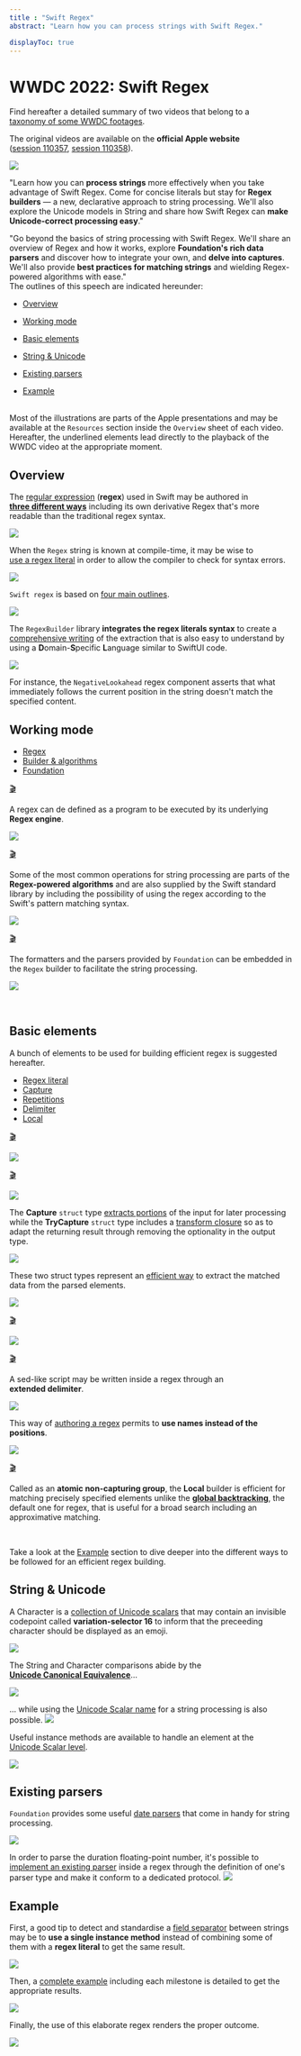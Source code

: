 ```yaml
---
title : "Swift Regex"
abstract: "Learn how you can process strings with Swift Regex."

displayToc: true
---
```


# WWDC 2022: Swift Regex
Find hereafter a detailed summary of two videos that belong to a [taxonomy&nbsp;of&nbsp;some&nbsp;WWDC&nbsp;footages](../../).

The original videos are available on the **official Apple website** ([session&nbsp;110357](https://developer.apple.com/videos/play/wwdc2022//110357/), [session&nbsp;110358](https://developer.apple.com/videos/play/wwdc2022//110358/)).

![](../../../../../images/iOSdev/wwdc22-SwiftRegex.png)

"Learn how you can **process strings** more effectively when you take advantage of Swift Regex. Come for concise literals but stay for **Regex builders** — a new, declarative approach to string processing. We'll also explore the Unicode models in String and share how Swift Regex can **make Unicode-correct processing easy**."

"Go beyond the basics of string processing with Swift Regex. We'll share an overview of Regex and how it works, explore **Foundation's rich data parsers** and discover how to integrate your own, and **delve into captures**. We'll also provide **best practices for matching strings** and wielding Regex-powered algorithms with ease."
</br>
The outlines of this speech are indicated hereunder:
- [Overview](#overview)

- [Working&nbsp;mode](#working-mode)

- [Basic&nbsp;elements](#basic-elements)

- [String&nbsp;&&nbsp;Unicode](#string-unicode)

- [Existing&nbsp;parsers](#existing-parsers)

- [Example](#example)

</br>Most of the illustrations are parts of the Apple presentations and may be available at the `Resources` section inside the `Overview` sheet of each video.
</br>Hereafter, the underlined elements lead directly to the playback of the WWDC video at the appropriate moment.
</br>

## Overview
The [regular&nbsp;expression](https://developer.apple.com/videos/play/wwdc2022/110357?time=130) (**regex**) used in Swift may be authored in **[three&nbsp;different&nbsp;ways](https://developer.apple.com/videos/play/wwdc2022/110358/?time=18)** including its own derivative Regex that's more readable than the traditional regex syntax.

![](../../../../../images/iOSdev/wwdc22-SwiftRegex-overview_1.png)

When the `Regex` string is known at compile-time, it may be wise to [use&nbsp;a&nbsp;regex&nbsp;literal](https://developer.apple.com/videos/play/wwdc2022/110358/?time=64) in order to allow the compiler to check for syntax errors.

![](../../../../../images/iOSdev/wwdc22-SwiftRegex-overview_2.png)

`Swift regex` is based on [four&nbsp;main&nbsp;outlines](https://developer.apple.com/videos/play/wwdc2022/110357?time=305).

![](../../../../../images/iOSdev/wwdc22-SwiftRegex-overview_3.png)

The `RegexBuilder` library **integrates the regex literals syntax** to create a [comprehensive&nbsp;writing](https://developer.apple.com/videos/play/wwdc2022/110357/?time=402) of the extraction that is also easy to understand by using a **D**omain-**S**pecific&nbsp;**L**anguage similar to SwiftUI code.

![](../../../../../images/iOSdev/wwdc22-SwiftRegex-overview_4.png)

For instance, the `NegativeLookahead` regex component asserts that what immediately follows the current position in the string doesn't match the specified content.
</br>

## Working&nbsp;mode
<ul class="nav nav-tabs" role="tablist">
    <li class="nav-item" role="presentation">
        <a class="nav-link active"
           data-bs-toggle="tab" 
           href="#WorkingModeRegex"
           id="WorkingModeRegex_tab"
           role="tab" 
           aria-selected="true">Regex</a>
    </li>
    <li class="nav-item" role="presentation">
        <a class="nav-link"
           data-bs-toggle="tab" 
           href="#WorkingModeBuilder"
           id="WorkingModeBuilder_tab"
           role="tab" 
           aria-selected="false">Builder&nbsp;&&nbsp;algorithms</a>
    </li>
    <li class="nav-item" role="presentation">
        <a class="nav-link"
           data-bs-toggle="tab" 
           href="#WorkingModeFoundation"
           id="WorkingModeFoundation_tab"
           role="tab" 
           aria-selected="false">Foundation</a>
    </li>
    </ul>

<div class="tab-content">
<div class="tab-pane show active" id="WorkingModeRegex" role="tabpanel">

<a alt="Click to playback the footage at the appropriate moment." href="https://developer.apple.com/videos/play/wwdc2022/110358?time=149">🎬</a>

A regex can de defined as a program to be executed by its underlying **Regex engine**.

![](../../../../../images/iOSdev/wwdc22-SwiftRegex-workingModeRegex.png)

</div>

<div class="tab-pane" id="WorkingModeBuilder" role="tabpanel">

<a alt="Click to playback the footage at the appropriate moment." href="https://developer.apple.com/videos/play/wwdc2022/110358/?time=211">🎬</a>

Some of the most common operations for string processing are parts of the **Regex-powered algorithms** and are also supplied by the Swift standard library by including the possibility of using the regex according to the Swift's pattern matching syntax.

![](../../../../../images/iOSdev/wwdc22-SwiftRegex-workingModeBuilder.png)
</div>

<div class="tab-pane" id="WorkingModeFoundation" role="tabpanel">

<a alt="Click to playback the footage at the appropriate moment." href="https://developer.apple.com/videos/play/wwdc2022/110358/?time=280">🎬</a>

The formatters and the parsers provided by `Foundation` can be embedded in the `Regex` builder to facilitate the string processing.  

![](../../../../../images/iOSdev/wwdc22-SwiftRegex-workingModeFoundation.png)
</div>
</div>
</br>

## Basic&nbsp;elements
A bunch of elements to be used for building efficient regex is suggested hereafter.
<ul class="nav nav-tabs" role="tablist">
    <li class="nav-item" role="presentation">
        <a class="nav-link active"
           data-bs-toggle="tab" 
           href="#BasicEltsRegexLiteral"
           id="BasicEltsRegexLiteral_tab"
           role="tab" 
           aria-selected="true">Regex&nbsp;literal</a>
    </li>
    <li class="nav-item" role="presentation">
        <a class="nav-link"
           data-bs-toggle="tab" 
           href="#BasicEltsCapture"
           id="BasicEltsCapture_tab"
           role="tab" 
           aria-selected="false">Capture</a>
    </li>
    <li class="nav-item" role="presentation">
        <a class="nav-link"
           data-bs-toggle="tab" 
           href="#BasicEltsRepetitions"
           id="BasicEltsRepetitions_tab"
           role="tab" 
           aria-selected="false">Repetitions</a>
    </li>
    <li class="nav-item" role="presentation">
        <a class="nav-link"
           data-bs-toggle="tab" 
           href="#BasicEltsDelimiter"
           id="BasicEltsDelimiter_tab"
           role="tab" 
           aria-selected="false">Delimiter</a>
    </li>
    <li class="nav-item" role="presentation">
        <a class="nav-link"
           data-bs-toggle="tab" 
           href="#BasicEltsLocal"
           id="BasicEltsLocal_tab"
           role="tab" 
           aria-selected="false">Local</a>
    </li>
    </ul>

<div class="tab-content">
<div class="tab-pane show active" id="BasicEltsRegexLiteral" role="tabpanel">

<a alt="Click to playback the footage at the appropriate moment." href="https://developer.apple.com/videos/play/wwdc2022/110358/?time=466">🎬</a>

![](../../../../../images/iOSdev/wwdc22-SwiftRegex-basicEltsRegexLiteral.png)
</div>

<div class="tab-pane" id="BasicEltsCapture" role="tabpanel">

<a alt="Click to playback the footage at the appropriate moment." href="https://developer.apple.com/videos/play/wwdc2022/110358/?time=626">🎬</a>

![](../../../../../images/iOSdev/wwdc22-SwiftRegex-basicEltsCapture_1.png)

The **Capture** `struct` type [extracts&nbsp;portions](https://developer.apple.com/videos/play/wwdc2022/110357/?time=531) of the input for later processing while the **TryCapture** `struct` type includes a [transform&nbsp;closure](https://developer.apple.com/videos/play/wwdc2022/110358/?time=920) so as to adapt the returning result through removing the optionality in the output type.

![](../../../../../images/iOSdev/wwdc22-SwiftRegex-basicEltsCapture_2.png)

These two struct types represent an [efficient&nbsp;way](https://developer.apple.com/videos/play/wwdc2022/110357/?time=1135) to extract the matched data from the parsed elements.

![](../../../../../images/iOSdev/wwdc22-SwiftRegex-basicEltsCapture_3.png)
</div>

<div class="tab-pane" id="BasicEltsRepetitions" role="tabpanel">

<a alt="Click to playback the footage at the appropriate moment." href="https://developer.apple.com/videos/play/wwdc2022/110358/?time=738">🎬</a>

![](../../../../../images/iOSdev/wwdc22-SwiftRegex-basicEltsRepetitions.png)
</div>

<div class="tab-pane" id="BasicEltsDelimiter" role="tabpanel">

<a alt="Click to playback the footage at the appropriate moment." href="https://developer.apple.com/videos/play/wwdc2022/110357/?time=645">🎬</a>

A sed-like script may be written inside a regex through an **extended&nbsp;delimiter**.

![](../../../../../images/iOSdev/wwdc22-SwiftRegex-basicEltsDelimiter_1.png)

This way of [authoring&nbsp;a&nbsp;regex](https://developer.apple.com/videos/play/wwdc2022/110357/?time=706) permits to **use names instead of the positions**.

![](../../../../../images/iOSdev/wwdc22-SwiftRegex-basicEltsDelimiter_2.png)
</div>

<div class="tab-pane" id="BasicEltsLocal" role="tabpanel">

<a alt="Click to playback the footage at the appropriate moment." href="https://developer.apple.com/videos/play/wwdc2022/110357/?time=1240">🎬</a>

Called as an **atomic non-capturing group**, the **Local** builder is efficient for matching precisely specified elements unlike the **[global&nbsp;backtracking](https://developer.apple.com/videos/play/wwdc2022/110357/?time=1177)**, the default one for regex, that is useful for a broad search including an approximative matching.
</div>
</div>
</br>

Take a look at the [Example](#example) section to dive deeper into the different ways to be followed for an efficient regex building.
</br>

## String&nbsp;&&nbsp;Unicode
A Character is a [collection&nbsp;of&nbsp;Unicode&nbsp;scalars](https://developer.apple.com/videos/play/wwdc2022/110357/?time=759) that may contain an invisible codepoint called **variation-selector&nbsp;16** to inform that the preceeding character should be displayed as an emoji.

![](../../../../../images/iOSdev/wwdc22-SwiftRegex-StringUnicode_1.png)

The String and Character comparisons abide by the **[Unicode&nbsp;Canonical&nbsp;Equivalence](https://developer.apple.com/videos/play/wwdc2022/110357/?time=852)**...

![](../../../../../images/iOSdev/wwdc22-SwiftRegex-StringUnicode_2.png)

... while using the [Unicode&nbsp;Scalar&nbsp;name](https://developer.apple.com/videos/play/wwdc2022/110357/?time=909) for a string processing is also possible.
![](../../../../../images/iOSdev/wwdc22-SwiftRegex-StringUnicode_3.png)

Useful instance methods are available to handle an element at the [Unicode&nbsp;Scalar&nbsp;level](https://developer.apple.com/videos/play/wwdc2022/110357/?time=949).

![](../../../../../images/iOSdev/wwdc22-SwiftRegex-StringUnicode_4.png)
</br>

## Existing&nbsp;parsers
`Foundation` provides some useful [date&nbsp;parsers](https://developer.apple.com/videos/play/wwdc2022/110357/?time=683) that come in handy for string processing. 

![](../../../../../images/iOSdev/wwdc22-SwiftRegex-existingParsers-date.png)

In order to parse the duration floating-point number, it's possible to [implement&nbsp;an&nbsp;existing&nbsp;parser](https://developer.apple.com/videos/play/wwdc2022/110358/?time=1088) inside a regex through the  definition of one's parser type and make it conform to a dedicated protocol.
![](../../../../../images/iOSdev/wwdc22-SwiftRegex-existingParsers-number.png)


## Example
First, a good tip to detect and standardise a [field&nbsp;separator](https://developer.apple.com/videos/play/wwdc2022/110357?time=233) between strings may be to **use a single instance method** instead of combining some of them with a **regex literal** to get the same result.

![](../../../../../images/iOSdev/wwdc22-SwiftRegex-Examples_1.png)

Then, a [complete&nbsp;example](https://developer.apple.com/videos/play/wwdc2022/110358/?time=341) including each milestone is detailed to get the appropriate results.

![](../../../../../images/iOSdev/wwdc22-SwiftRegex-Examples_2.png)

Finally, the use of this elaborate regex renders the proper outcome.

![](../../../../../images/iOSdev/wwdc22-SwiftRegex-Examples_3.png)
</br>